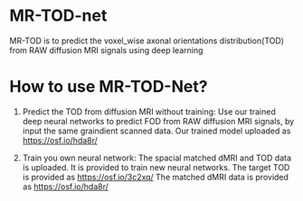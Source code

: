 # MR-TOD-net
MR-TOD is to predict the voxel_wise axonal orientations distribution(TOD) from RAW diffusion MRI signals using deep learning

# How to use MR-TOD-Net?
1. Predict the TOD from diffusion MRI without training:
Use our trained deep neural networks to predict FOD from RAW diffusion MRI signals, by input the same graindient scanned data.
Our trained model uploaded as https://osf.io/hda8r/

2. Train you own neural network:
The spacial matched dMRI and TOD data is uploaded. It is provided to train new neural networks. 
The target TOD is provided as https://osf.io/3c2xq/
The matched dMRI data is provided as https://osf.io/hda8r/


